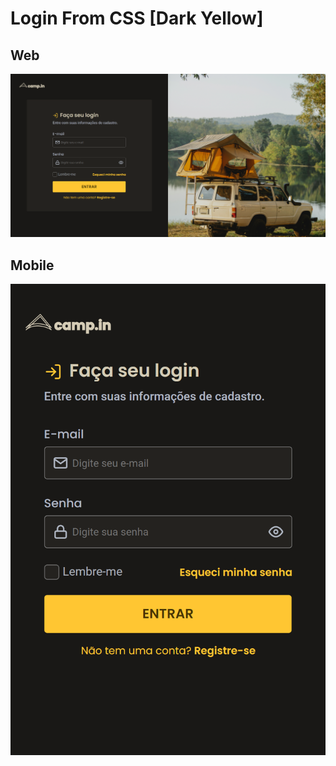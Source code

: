 # Login From CSS [Dark Yellow]

## Web
![preview](./Login-From-CSS-Dark-Yellow-1440x747.png)

## Mobile
![preview](./Login-From-CSS-Dark-Yellow-425x635.png)

